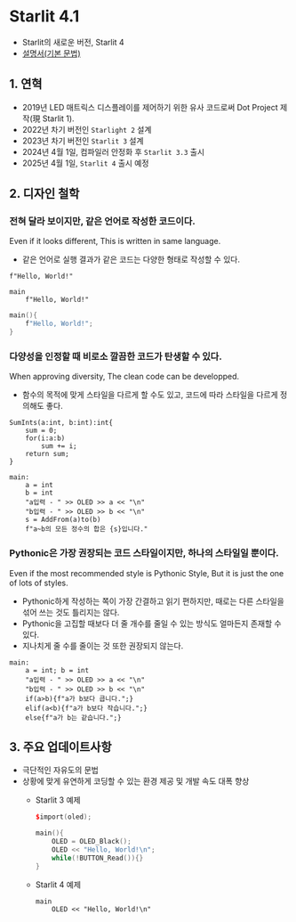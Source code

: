 # Starlit 4.1

- Starlit의 새로운 버전, Starlit 4
- [설명서(기본 문법)](Starlit4.md)

## 1. 연혁

- 2019년 LED 매트릭스 디스플레이를 제어하기 위한 유사 코드로써 Dot Project 제작(現 Starlit 1).
- 2022년 차기 버전인 `Starlight 2` 설계
- 2023년 차기 버전인 `Starlit 3` 설계
- 2024년 4월 1일, 컴파일러 안정화 후 `Starlit 3.3` 출시
- 2025년 4월 1일, `Starlit 4` 출시 예정

## 2. 디자인 철학

### 전혀 달라 보이지만, 같은 언어로 작성한 코드이다.
Even if it looks different, This is written in same language.
- 같은 언어로 실행 결과가 같은 코드는 다양한 형태로 작성할 수 있다.
```Py
f"Hello, World!"
```
```Py
main
    f"Hello, World!"
```
```C++
main(){
    f"Hello, World!";
}
```

### 다양성을 인정할 때 비로소 깔끔한 코드가 탄생할 수 있다.
When approving diversity, The clean code can be developped.
- 함수의 목적에 맞게 스타일을 다르게 할 수도 있고, 코드에 따라 스타일을 다르게 정의해도 좋다.

```Py
SumInts(a:int, b:int):int{
    sum = 0;
    for(i:a:b)
        sum += i;
    return sum;
}

main:
    a = int
    b = int
    "a입력 - " >> OLED >> a << "\n"
    "b입력 - " >> OLED >> b << "\n"
    s = AddFrom(a)to(b)
    f"a~b의 모든 정수의 합은 {s}입니다."
```

### Pythonic은 가장 권장되는 코드 스타일이지만, 하나의 스타일일 뿐이다.
Even if the most recommended style is Pythonic Style, But it is just the one of lots of styles.
- Pythonic하게 작성하는 쪽이 가장 간결하고 읽기 편하지만, 때로는 다른 스타일을 섞어 쓰는 것도 틀리지는 않다.
- Pythonic을 고집할 때보다 더 줄 개수를 줄일 수 있는 방식도 얼마든지 존재할 수 있다.
- 지나치게 줄 수를 줄이는 것 또한 권장되지 않는다.
```Py
main:
    a = int; b = int
    "a입력 - " >> OLED >> a << "\n"
    "b입력 - " >> OLED >> b << "\n"
    if(a>b){f"a가 b보다 큽니다.";}
    elif(a<b){f"a가 b보다 작습니다.";}
    else{f"a가 b는 같습니다.";}
```



## 3. 주요 업데이트사항

- 극단적인 자유도의 문법
- 상황에 맞게 유연하게 코딩할 수 있는 환경 제공 및 개발 속도 대폭 향상
  - Starlit 3 예제

    ```C++
    $import(oled);

    main(){
        OLED = OLED_Black();
        OLED << "Hello, World!\n";
        while(!BUTTON_Read()){}
    }
    ```

  - Starlit 4 예제
    ```Py
    main
        OLED << "Hello, World!\n"
    ```

